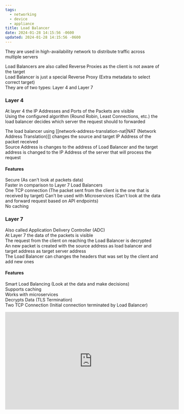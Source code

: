 ```yaml
---
tags:
  - networking
  - device
  - appliance
title: Load Balancer
date: 2024-01-28 14:15:56 -0600
updated: 2024-01-28 14:15:56 -0600
---
```


They are used in high-availability network to distribute traffic across multiple servers  

Load Balancers are also called Reverse Proxies as the client is not aware of the target    
Load Balancer is just a special Reverse Proxy (Extra metadata to select correct target)  
They are of two types: Layer 4 and Layer 7  

### Layer 4

At layer 4 the IP Addresses and Ports of the Packets are visible  
Using the configured algorithm (Round Robin, Least Connections, etc.) the load balancer decides which server the request should to forwarded

The load balancer using [[network-address-translation-nat|NAT (Network Address Translation)]] changes the source and target IP Address of the packet received  
Source Address is changes to the address of Load Balancer and the target address is changed to the IP Address of the server that will process the request

#### Features
Secure (As can't look at packets data)  
Faster in comparison to Layer 7 Load Balancers  
One TCP connection (The packet sent from the client is the one that is received by target)
Can't be used with Microservices (Can't look at the data and forward request based on API endpoints)  
No caching 

### Layer 7

Also called Application Delivery Controller (ADC)  
At Layer 7 the data of the packets is visible  
The request from the client on reaching the Load Balancer is decrypted  
An new packet is created with the source address as load balancer and target address as target server address  
The Load Balancer can changes the headers that was set by the client and add new ones

#### Features
Smart Load Balancing (Look at the data and make decisions)  
Supports caching  
Works with microservices  
Decrypts Data (TLS Termination)  
Two TCP Connection (Initial connection terminated by Load Balancer)

<iframe width="560" height="315" src="https://www.youtube-nocookie.com/embed/aKMLgFVxZYk?si=p46kRLKqv9LNVnjs" title="YouTube video player" frameborder="0" allow="accelerometer; autoplay; clipboard-write; encrypted-media; gyroscope; picture-in-picture; web-share" allowfullscreen></iframe>

